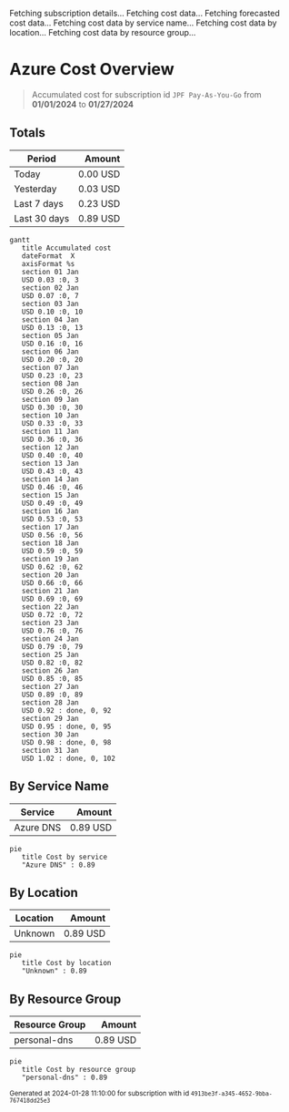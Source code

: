 Fetching subscription details...
Fetching cost data...
Fetching forecasted cost data...
Fetching cost data by service name...
Fetching cost data by location...
Fetching cost data by resource group...
# Azure Cost Overview

> Accumulated cost for subscription id `JPF Pay-As-You-Go` from **01/01/2024** to **01/27/2024**

## Totals

|Period|Amount|
|---|---:|
|Today|0.00 USD|
|Yesterday|0.03 USD|
|Last 7 days|0.23 USD|
|Last 30 days|0.89 USD|

```mermaid
gantt
   title Accumulated cost
   dateFormat  X
   axisFormat %s
   section 01 Jan
   USD 0.03 :0, 3
   section 02 Jan
   USD 0.07 :0, 7
   section 03 Jan
   USD 0.10 :0, 10
   section 04 Jan
   USD 0.13 :0, 13
   section 05 Jan
   USD 0.16 :0, 16
   section 06 Jan
   USD 0.20 :0, 20
   section 07 Jan
   USD 0.23 :0, 23
   section 08 Jan
   USD 0.26 :0, 26
   section 09 Jan
   USD 0.30 :0, 30
   section 10 Jan
   USD 0.33 :0, 33
   section 11 Jan
   USD 0.36 :0, 36
   section 12 Jan
   USD 0.40 :0, 40
   section 13 Jan
   USD 0.43 :0, 43
   section 14 Jan
   USD 0.46 :0, 46
   section 15 Jan
   USD 0.49 :0, 49
   section 16 Jan
   USD 0.53 :0, 53
   section 17 Jan
   USD 0.56 :0, 56
   section 18 Jan
   USD 0.59 :0, 59
   section 19 Jan
   USD 0.62 :0, 62
   section 20 Jan
   USD 0.66 :0, 66
   section 21 Jan
   USD 0.69 :0, 69
   section 22 Jan
   USD 0.72 :0, 72
   section 23 Jan
   USD 0.76 :0, 76
   section 24 Jan
   USD 0.79 :0, 79
   section 25 Jan
   USD 0.82 :0, 82
   section 26 Jan
   USD 0.85 :0, 85
   section 27 Jan
   USD 0.89 :0, 89
   section 28 Jan
   USD 0.92 : done, 0, 92
   section 29 Jan
   USD 0.95 : done, 0, 95
   section 30 Jan
   USD 0.98 : done, 0, 98
   section 31 Jan
   USD 1.02 : done, 0, 102
```

## By Service Name

|Service|Amount|
|---|---:|
|Azure DNS|0.89 USD|

```mermaid
pie
   title Cost by service
   "Azure DNS" : 0.89
```

## By Location

|Location|Amount|
|---|---:|
|Unknown|0.89 USD|

```mermaid
pie
   title Cost by location
   "Unknown" : 0.89
```

## By Resource Group

|Resource Group|Amount|
|---|---:|
|personal-dns|0.89 USD|

```mermaid
pie
   title Cost by resource group
   "personal-dns" : 0.89
```

<sup>Generated at 2024-01-28 11:10:00 for subscription with id `4913be3f-a345-4652-9bba-767418dd25e3`</sup>

